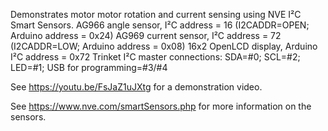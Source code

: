 Demonstrates motor motor rotation and current sensing using NVE I²C Smart Sensors. 
AG966 angle sensor, I²C address = 16 (I2CADDR=OPEN; Arduino address = 0x24)
AG969 current sensor, I²C address = 72 (I2CADDR=LOW; Arduino address = 0x08)
16x2 OpenLCD display, Arduino I²C address = 0x72
Trinket I²C master connections: SDA=#0; SCL=#2; LED=#1; USB for programming=#3/#4 

See https://youtu.be/FsJaZ1uJXtg for a demonstration video.

See https://www.nve.com/smartSensors.php for more information on the sensors.
